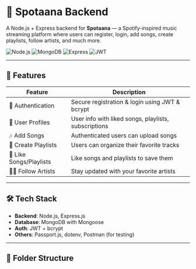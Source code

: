 # 🎵 Spotaana Backend

A Node.js + Express backend for **Spotaana** — a Spotify-inspired music streaming platform where users can register, login, add songs, create playlists, follow artists, and much more.

![Node.js](https://img.shields.io/badge/Node.js-339933?style=for-the-badge&logo=nodedotjs&logoColor=white)
![MongoDB](https://img.shields.io/badge/MongoDB-4EA94B?style=for-the-badge&logo=mongodb&logoColor=white)
![Express](https://img.shields.io/badge/Express.js-000000?style=for-the-badge&logo=express&logoColor=white)
![JWT](https://img.shields.io/badge/JWT-FFBB00?style=for-the-badge&logo=jsonwebtokens&logoColor=black)

---

## 📌 Features

| Feature                  | Description                                        |
|--------------------------|----------------------------------------------------|
| 🔐 Authentication        | Secure registration & login using JWT & bcrypt     |
| 👤 User Profiles         | User info with liked songs, playlists, subscriptions |
| 🎶 Add Songs             | Authenticated users can upload songs               |
| 📁 Create Playlists      | Users can organize their favorite tracks           |
| 🌟 Like Songs/Playlists  | Like songs and playlists to save them              |
| 🧑‍🎤 Follow Artists       | Stay updated with your favorite artists             |

---

## 🛠 Tech Stack

- **Backend**: Node.js, Express.js
- **Database**: MongoDB with Mongoose
- **Auth**: JWT + bcrypt
- **Others**: Passport.js, dotenv, Postman (for testing)

---

## 📂 Folder Structure


